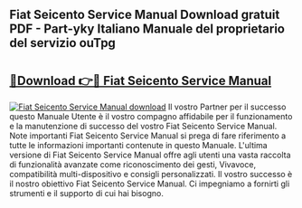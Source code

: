 ## Fiat Seicento Service Manual Download gratuit PDF - Part-yky Italiano Manuale del proprietario del servizio ouTpg

# <h2><a href="http://dfbjxwn.blite.top/?on=Fiat+Seicento+Service+Manual">🔗Download 👉🔴 Fiat Seicento Service Manual</a></h2>

[![Fiat Seicento Service Manual download](https://i.imgur.com/lujVjoI.png)](http://dfbjxwn.blite.top/?on=Fiat+Seicento+Service+Manual)
Il vostro Partner per il successo questo Manuale Utente è il vostro compagno affidabile per il funzionamento e la manutenzione di successo del vostro Fiat Seicento Service Manual. Note importanti Fiat Seicento Service Manual si prega di fare riferimento a tutte le informazioni importanti contenute in questo Manuale. L'ultima versione di Fiat Seicento Service Manual offre agli utenti una vasta raccolta di funzionalità avanzate come riconoscimento dei gesti, Vivavoce, compatibilità multi-dispositivo e consigli personalizzati. Il vostro successo è il nostro obiettivo Fiat Seicento Service Manual. Ci impegniamo a fornirti gli strumenti e il supporto di cui hai bisogno.
